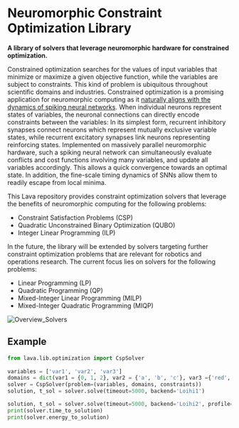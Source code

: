 # Neuromorphic Constraint Optimization Library
	
**A library of solvers that leverage neuromorphic hardware for constrained optimization.**
			
Constrained optimization searches for the values of input variables that minimize or maximize a given objective function, while the variables are subject to constraints. This kind of problem is ubiquitous throughout scientific domains and industries.
Constrained optimization is a promising application for neuromorphic computing as it [naturally aligns with the dynamics of spiking neural networks](https://doi.org/10.1109/JPROC.2021.3067593). When individual neurons represent states of variables, the neuronal connections can directly encode constraints between the variables: In its simplest form, recurrent inhibitory synapses connect neurons which represent mutually exclusive variable states, while recurrent excitatory synapses link neurons representing reinforcing states. Implemented on massively parallel neuromorphic hardware, such a spiking neural network can simultaneously evaluate conflicts and cost functions involving many variables, and update all variables accordingly. This allows a quick convergence towards an optimal state. In addition, the fine-scale timing dynamics of SNNs allow them to readily escape from local minima.
	
This Lava repository provides constraint optimization solvers that leverage the benefits of neuromorphic computing for the following problems: 
	
- Constraint Satisfaction Problems (CSP)
- Quadratic Unconstrained Binary Optimization (QUBO)
- Integer Linear Programming (ILP)
	
In the future, the library will be extended by solvers targeting further constraint optimization problems that are relevant for robotics and operations research.
The current focus lies on solvers for the following problems:
	
- Linear Programming (LP)
- Quadratic Programming (QP)
- Mixed-Integer Linear Programming (MILP)
- Mixed-Integer Quadratic Programming (MIQP)

 ![Overview_Solvers](https://user-images.githubusercontent.com/83413252/135428779-d128aaaa-54ed-4ae1-a5b1-8e0fcc08c96e.png?raw=true "Lava features a growing suite of constraint
	 optimization solvers")
	
## Example
```python
from lava.lib.optimization import CspSolver
	
variables = ['var1', 'var2', 'var3']
domains = dict(var1 = {0, 1, 2}, var2 = {'a', 'b', 'c'}, var3 ={'red', 'blue', 'green'})
solver = CspSolver(problem=(variables, domains, constraints))
solution, t_sol = solver.solve(timeout=5000, backend='Loihi1')
```
	
```python
solution, t_sol = solver.solve(timeout=5000, backend='Loihi2', profile=True)
print(solver.time_to_solution)
print(solver.energy_to_solution)
```
